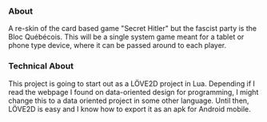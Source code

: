 ### About
A re-skin of the card based game "Secret Hitler" but the fascist party is the Bloc Québécois. This will be a single system game meant for a tablet or phone type device, where it can be passed around to each player. 

### Technical About
This project is going to start out as a LÖVE2D project in Lua. Depending if I read the webpage I found on data-oriented design for programming, I might change this to a data oriented project in some other language. Until then, LÖVE2D is easy and I know how to export it as an apk for Android mobile.
